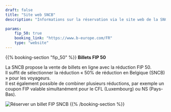 ```yaml
---
draft: false
title: "Site web SNCB"
description: "Informations sur la réservation via le site web de la SNCB."

params:
    fip_50: true
    booking_link: "https://www.b-europe.com/FR"
    type: "website"
---
```


{{% booking-section "fip_50" %}}
**Billets FIP 50**

La SNCB propose la vente de billets en ligne avec la réduction FIP 50. \
Il suffit de sélectionner la réduction « 50% de réduction en Belgique (SNCB) » pour les voyageurs. \
Il est également possible de combiner plusieurs réductions, par exemple un coupon FIP valable simultanément pour le CFL (Luxembourg) ou NS (Pays-Bas).

![Réserver un billet FIP SNCB](fip_sncb_website.webp)
{{% /booking-section %}}
